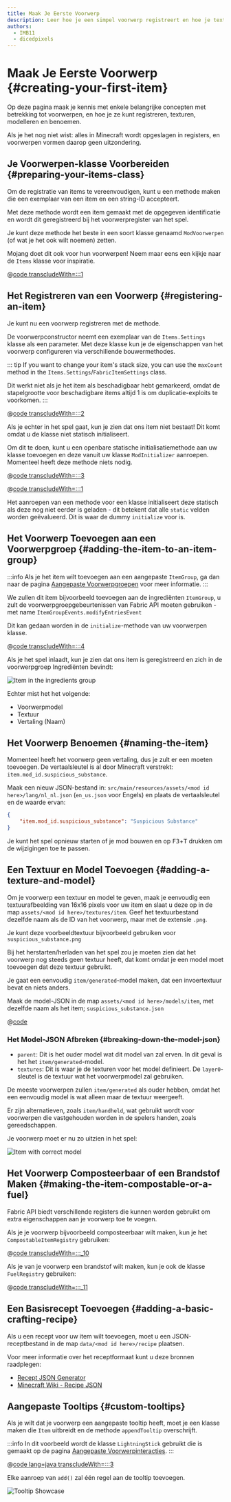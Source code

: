 ```yaml
---
title: Maak Je Eerste Voorwerp
description: Leer hoe je een simpel voorwerp registreert en hoe je textureert, modelleert en een benoemt.
authors:
  - IMB11
  - dicedpixels
---
```


# Maak Je Eerste Voorwerp {#creating-your-first-item}

Op deze pagina maak je kennis met enkele belangrijke concepten met betrekking tot voorwerpen, en hoe je ze kunt registreren, texturen, modelleren en benoemen.

Als je het nog niet wist: alles in Minecraft wordt opgeslagen in registers, en voorwerpen vormen daarop geen uitzondering.

## Je Voorwerpen-klasse Voorbereiden {#preparing-your-items-class}

Om de registratie van items te vereenvoudigen, kunt u een methode maken die een exemplaar van een item en een string-ID accepteert.

Met deze methode wordt een item gemaakt met de opgegeven identificatie en wordt dit geregistreerd bij het voorwerpregister van het spel.

Je kunt deze methode het beste in een soort klasse genaamd `ModVoorwerpen` (of wat je het ook wilt noemen) zetten.

Mojang doet dit ook voor hun voorwerpen! Neem maar eens een kijkje naar de `Items` klasse voor inspiratie.

@[code transcludeWith=:::1](@/reference/latest/src/main/java/com/example/docs/item/ModItems.java)

## Het Registreren van een Voorwerp {#registering-an-item}

Je kunt nu een voorwerp registreren met de methode.

De voorwerpconstructor neemt een exemplaar van de `Items.Settings` klasse als een parameter. Met deze klasse kun je de eigenschappen van het voorwerp configureren via verschillende bouwermethodes.

::: tip
If you want to change your item's stack size, you can use the `maxCount` method in the `Items.Settings`/`FabricItemSettings` class.

Dit werkt niet als je het item als beschadigbaar hebt gemarkeerd, omdat de stapelgrootte voor beschadigbare items altijd 1 is om duplicatie-exploits te voorkomen.
:::

@[code transcludeWith=:::2](@/reference/latest/src/main/java/com/example/docs/item/ModItems.java)

Als je echter in het spel gaat, kun je zien dat ons item niet bestaat! Dit komt omdat u de klasse niet statisch initialiseert.

Om dit te doen, kunt u een openbare statische initialisatiemethode aan uw klasse toevoegen en deze vanuit uw klasse `ModInitializer` aanroepen. Momenteel heeft deze methode niets nodig.

@[code transcludeWith=:::3](@/reference/latest/src/main/java/com/example/docs/item/ModItems.java)

@[code transcludeWith=:::1](@/reference/latest/src/main/java/com/example/docs/item/FabricDocsReferenceItems.java)

Het aanroepen van een methode voor een klasse initialiseert deze statisch als deze nog niet eerder is geladen - dit betekent dat alle `static` velden worden geëvalueerd. Dit is waar de dummy `initialize` voor is.

## Het Voorwerp Toevoegen aan een Voorwerpgroep {#adding-the-item-to-an-item-group}

:::info
Als je het item wilt toevoegen aan een aangepaste `ItemGroup`, ga dan naar de pagina [Aangepaste Voorwerpgroepen](./custom-item-groups) voor meer informatie.
:::

We zullen dit item bijvoorbeeld toevoegen aan de ingrediënten `ItemGroup`, u zult de voorwerpgroepgebeurtenissen van Fabric API moeten gebruiken - met name `ItemGroupEvents.modifyEntriesEvent`

Dit kan gedaan worden in de `initialize`-methode van uw voorwerpen klasse.

@[code transcludeWith=:::4](@/reference/latest/src/main/java/com/example/docs/item/ModItems.java)

Als je het spel inlaadt, kun je zien dat ons item is geregistreerd en zich in de voorwerpgroep Ingrediënten bevindt:

![Item in the ingredients group](/assets/develop/items/first_item_0.png)

Echter mist het het volgende:

- Voorwerpmodel
- Textuur
- Vertaling (Naam)

## Het Voorwerp Benoemen {#naming-the-item}

Momenteel heeft het voorwerp geen vertaling, dus je zult er een moeten toevoegen. De vertaalsleutel is al door Minecraft verstrekt: `item.mod_id.suspicious_substance`.

Maak een nieuw JSON-bestand in: `src/main/resources/assets/<mod id here>/lang/nl_nl.json` (`en_us.json` voor Engels) en plaats de vertaalsleutel en de waarde ervan:

```json
{
    "item.mod_id.suspicious_substance": "Suspicious Substance"
}
```

Je kunt het spel opnieuw starten of je mod bouwen en op <kbd>F3</kbd>+<kbd>T</kbd> drukken om de wijzigingen toe te passen.

## Een Textuur en Model Toevoegen {#adding-a-texture-and-model}

Om je voorwerp een ​​textuur en model te geven, maak je eenvoudig een textuurafbeelding van 16x16 pixels voor uw item en slaat u deze op in de map `assets/<mod id here>/textures/item`. Geef het textuurbestand dezelfde naam als de ID van het voorwerp, maar met de extensie `.png`.

Je kunt deze voorbeeldtextuur bijvoorbeeld gebruiken voor `suspicious_substance.png`

<DownloadEntry type="Texture" visualURL="/assets/develop/items/first_item_1.png" downloadURL="/assets/develop/items/first_item_1_small.png" />

Bij het herstarten/herladen van het spel zou je moeten zien dat het voorwerp nog steeds geen textuur heeft, dat komt omdat je een model moet toevoegen dat deze textuur gebruikt.

Je gaat een eenvoudig `item/generated`-model maken, dat een invoertextuur bevat en niets anders.

Maak de model-JSON in de map `assets/<mod id here>/models/item`, met dezelfde naam als het item; `suspicious_substance.json`

@[code](@/reference/latest/src/main/resources/assets/fabric-docs-reference/models/item/suspicious_substance.json)

### Het Model-JSON Afbreken {#breaking-down-the-model-json}

- `parent`: Dit is het ouder model wat dit model van zal erven. In dit geval is het het `item/generated`-model.
- `textures`: Dit is waar je de texturen voor het model definieert. De `layer0`-sleutel is de textuur wat het voorwerpmodel zal gebruiken.

De meeste voorwerpen zullen `item/generated` als ouder hebben, omdat het een eenvoudig model is wat alleen maar de textuur weergeeft.

Er zijn alternatieven, zoals `item/handheld`, wat gebruikt wordt voor voorwerpen die vastgehouden worden in de spelers handen, zoals gereedschappen.

Je voorwerp moet er nu zo uitzien in het spel:

![Item with correct model](/assets/develop/items/first_item_2.png)

## Het Voorwerp Composteerbaar of een Brandstof Maken {#making-the-item-compostable-or-a-fuel}

Fabric API biedt verschillende registers die kunnen worden gebruikt om extra eigenschappen aan je voorwerp toe te voegen.

Als je je voorwerp bijvoorbeeld composteerbaar wilt maken, kun je het `CompostableItemRegistry` gebruiken:

@[code transcludeWith=:::_10](@/reference/latest/src/main/java/com/example/docs/item/ModItems.java)

Als je van je voorwerp een ​​brandstof wilt maken, kun je ook de klasse `FuelRegistry` gebruiken:

@[code transcludeWith=:::_11](@/reference/latest/src/main/java/com/example/docs/item/ModItems.java)

## Een Basisrecept Toevoegen {#adding-a-basic-crafting-recipe}

<!-- In the future, an entire section on recipes and recipe types should be created. For now, this suffices. -->

Als u een recept voor uw item wilt toevoegen, moet u een JSON-receptbestand in de map `data/<mod id here>/recipe` plaatsen.

Voor meer informatie over het receptformaat kunt u deze bronnen raadplegen:

- [Recept JSON Generator](https://crafting.thedestruc7i0n.ca/)
- [Minecraft Wiki - Recipe JSON](https://minecraft.wiki/w/Recipe#JSON_Format)

## Aangepaste Tooltips {#custom-tooltips}

Als je wilt dat je voorwerp een ​​aangepaste tooltip heeft, moet je een klasse maken die `Item` uitbreidt en de methode `appendTooltip` overschrijft.

:::info
In dit voorbeeld wordt de klasse `LightningStick` gebruikt die is gemaakt op de pagina [Aangepaste Voorwerpinteracties](./custom-item-interactions).
:::

@[code lang=java transcludeWith=:::3](@/reference/latest/src/main/java/com/example/docs/item/custom/LightningStick.java)

Elke aanroep van `add()` zal één regel aan de tooltip toevoegen.

![Tooltip Showcase](/assets/develop/items/first_item_3.png)
